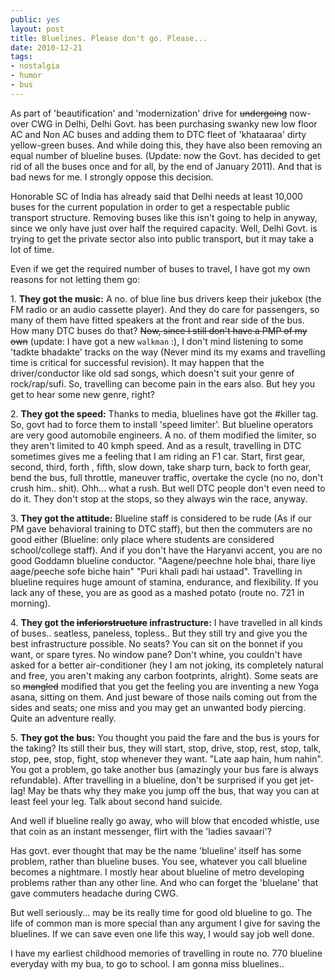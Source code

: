 ```yaml
---
public: yes
layout: post
title: Bluelines. Please don't go. Please...
date: 2010-12-21
tags:
- nostalgia
- humor
- bus
---
```


As part of 'beautification' and 'modernization' drive for ~~undergoing~~ now-over CWG in Delhi, Delhi Govt. has been purchasing swanky new low floor AC and Non AC buses and adding them to DTC fleet of 'khataaraa' dirty yellow-green buses. And while doing this, they have also been removing an equal number of blueline buses. (Update: now the Govt. has decided to get rid of all the buses once and for all, by the end of January 2011). And that is bad news for me. I strongly oppose this decision.

Honorable SC of India has already said that Delhi needs at least 10,000 buses for the current population in order to get a respectable public transport structure. Removing buses like this isn't going to help in anyway, since we only have just over half the required capacity. Well, Delhi Govt. is trying to get the private sector also into public transport, but it may take a lot of time.

Even if we get the required number of buses to travel, I have got my own reasons for not letting them go:

1. **They got the music:** A no. of blue line bus drivers keep their jukebox (the FM radio or an audio cassette player). And they do care for passengers, so many of them have fitted speakers at the front and rear side of the bus. How many DTC buses do that? ~~Now, since I still don't have a PMP of my own~~ (update: I have got a new  `walkman` :), I don't mind listening to some 'tadkte bhadakte' tracks on the way (Never mind its my exams and travelling time is critical for successful revision). It may happen that the driver/conductor like old sad songs, which doesn't suit your genre of rock/rap/sufi. So, travelling can become pain in the ears also. But hey you get to hear some new genre, right?

2. **They got the speed:** Thanks to media, bluelines have got the #killer tag. So, govt had to force them to install 'speed limiter'. But blueline operators are very good automobile engineers. A no. of them modified the limiter, so they aren't limited to 40 kmph speed. And as a result, travelling in DTC sometimes gives me a feeling that I am riding an F1 car. Start, first gear, second, third, forth , fifth, slow down, take sharp turn, back to forth gear, bend the bus, full throttle, maneuver traffic, overtake the cycle (no no, don't crush him.. shit). Ohh... what a rush. But well DTC people don't even need to do it. They don't stop at the stops, so they always win the race, anyway.

3. **They got the attitude:** Blueline staff is considered to be rude (As if our PM gave behavioral training to DTC staff), but then the commuters are no good either (Blueline: only place where students are considered school/college staff). And if you don't have the Haryanvi accent, you are no good Goddamn blueline conductor. "Aagene/peechne hole bhai, thare liye aage/peeche sofe biche hain" "Puri khali padi hai ustaad". Travelling in blueline requires huge amount of stamina, endurance, and flexibility. If you lack any of these, you are as good as a mashed potato (route no. 721 in morning).

4. **They got the ~~inferiorstructure~~ infrastructure:** I have travelled in all kinds of buses.. seatless, paneless, topless.. But they still try and give you the best infrastructure possible. No seats? You can sit on the bonnet if you want, or spare tyres. No window pane? Don't whine, you couldn't have asked for a better air-conditioner (hey I am not joking, its completely natural and free, you aren't making any carbon footprints, alright). Some seats are so ~~mangled~~ modified that you get the feeling you are inventing a new Yoga asana, sitting on them. And just beware of those nails coming out from the sides and seats; one miss and you may get an unwanted body piercing. Quite an adventure really.

5. **They got the bus:** You thought you paid the fare and the bus is yours for the taking? Its still their bus, they will start, stop, drive, stop, rest, stop, talk, stop, pee, stop, fight, stop whenever they want. "Late aap hain, hum nahin". You got a problem, go take another bus (amazingly your bus fare is always refundable). After travelling in a blueline, don't be surprised if you get jet-lag! May be thats why they make you jump off the bus, that way you can at least feel your leg. Talk about second hand suicide.

And well if blueline really go away, who will blow that encoded whistle, use that coin as an instant messenger, flirt with the 'ladies savaari'?

Has govt. ever thought that may be the name 'blueline' itself has some problem, rather than blueline buses. You see, whatever you call blueline becomes a nightmare. I mostly hear about blueline of metro developing problems rather than any other line. And who can forget the 'bluelane' that gave commuters headache during CWG.

But well seriously... may be its really time for good old blueline to go. The life of common man is more special than any argument I give for saving the bluelines. If we can save even one life this way, I would say job well done.

I have my earliest childhood memories of travelling in route no. 770 blueline everyday with my bua, to go to school. I am gonna miss bluelines..
